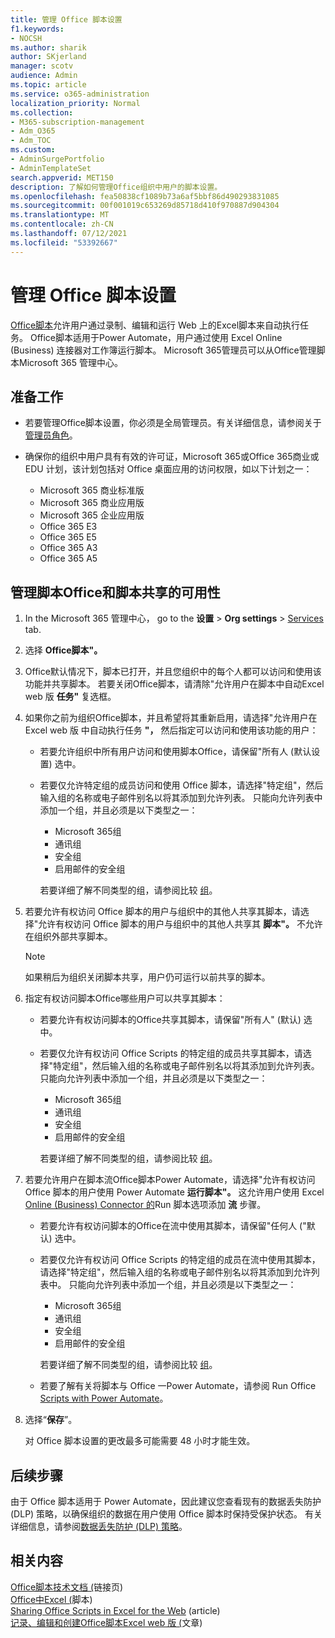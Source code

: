 ```yaml
---
title: 管理 Office 脚本设置
f1.keywords:
- NOCSH
ms.author: sharik
author: SKjerland
manager: scotv
audience: Admin
ms.topic: article
ms.service: o365-administration
localization_priority: Normal
ms.collection:
- M365-subscription-management
- Adm_O365
- Adm_TOC
ms.custom:
- AdminSurgePortfolio
- AdminTemplateSet
search.appverid: MET150
description: 了解如何管理Office组织中用户的脚本设置。
ms.openlocfilehash: fea50838cf1089b73a6af5bbf86d490293831085
ms.sourcegitcommit: 00f001019c653269d85718d410f970887d904304
ms.translationtype: MT
ms.contentlocale: zh-CN
ms.lasthandoff: 07/12/2021
ms.locfileid: "53392667"
---
```

# <a name="manage-office-scripts-settings"></a>管理 Office 脚本设置

[Office脚本](/office/dev/scripts)允许用户通过录制、编辑和运行 Web 上的Excel脚本来自动执行任务。 Office脚本适用于Power Automate，用户通过使用 Excel Online (Business) 连接器对工作簿运行脚本。 Microsoft 365管理员可以从Office管理脚本Microsoft 365 管理中心。

## <a name="before-you-begin"></a>准备工作

- 若要管理Office脚本设置，你必须是全局管理员。有关详细信息，请参阅关于[管理员角色](../add-users/about-admin-roles.md)。

- 确保你的组织中用户具有有效的许可证，Microsoft 365或Office 365商业或 EDU 计划，该计划包括对 Office 桌面应用的访问权限，如以下计划之一：

    - Microsoft 365 商业标准版
    - Microsoft 365 商业应用版
    - Microsoft 365 企业应用版
    - Office 365 E3
    - Office 365 E5
    - Office 365 A3
    - Office 365 A5

## <a name="manage-availability-of-office-scripts-and-sharing-of-scripts"></a>管理脚本Office和脚本共享的可用性

1. In the Microsoft 365 管理中心， go to the **设置** \> **Org settings** \> <a href="https://go.microsoft.com/fwlink/p/?linkid=2053743" target="_blank">Services</a> tab.

2. 选择 **Office脚本"。**

3. Office默认情况下，脚本已打开，并且您组织中的每个人都可以访问和使用该功能并共享脚本。 若要关闭Office脚本，请清除"允许用户在脚本中自动Excel web 版 **任务"** 复选框。

4. 如果你之前为组织Office脚本，并且希望将其重新启用，请选择"允许用户在 Excel web 版 中自动执行任务 **"，** 然后指定可以访问和使用该功能的用户：

    - 若要允许组织中所有用户访问和使用脚本Office，请保留"所有人 (默认设置) 选中。

    - 若要仅允许特定组的成员访问和使用 Office 脚本，请选择"特定组"，然后输入组的名称或电子邮件别名以将其添加到允许列表。 只能向允许列表中添加一个组，并且必须是以下类型之一：
        - Microsoft 365组
        - 通讯组
        - 安全组
        - 启用邮件的安全组
    
        若要详细了解不同类型的组，请参阅比较 [组](../create-groups/compare-groups.md)。

5. 若要允许有权访问 Office 脚本的用户与组织中的其他人共享其脚本，请选择"允许有权访问 Office 脚本的用户与组织中的其他人共享其 **脚本"。** 不允许在组织外部共享脚本。
 
    > [!NOTE]
    > 如果稍后为组织关闭脚本共享，用户仍可运行以前共享的脚本。
 
6. 指定有权访问脚本Office哪些用户可以共享其脚本：
    
    - 若要允许有权访问脚本的Office共享其脚本，请保留"所有人" (默认) 选中。

    - 若要仅允许有权访问 Office Scripts 的特定组的成员共享其脚本，请选择"特定组"，然后输入组的名称或电子邮件别名以将其添加到允许列表。 只能向允许列表中添加一个组，并且必须是以下类型之一：
        - Microsoft 365组
        - 通讯组
        - 安全组
        - 启用邮件的安全组
    
        若要详细了解不同类型的组，请参阅比较 [组](../create-groups/compare-groups.md)。

7. 若要允许用户在脚本流Office脚本Power Automate，请选择"允许有权访问 Office 脚本的用户使用 Power Automate **运行脚本"。** 这允许用户使用 Excel [Online (Business) Connector 的](/connectors/excelonlinebusiness)Run 脚本选项添加 **流** 步骤。

    - 若要允许有权访问脚本的Office在流中使用其脚本，请保留"任何人 ("默认) 选中。

    - 若要仅允许有权访问 Office Scripts 的特定组的成员在流中使用其脚本，请选择"特定组"，然后输入组的名称或电子邮件别名以将其添加到允许列表中。 只能向允许列表中添加一个组，并且必须是以下类型之一：
        - Microsoft 365组
        - 通讯组
        - 安全组
        - 启用邮件的安全组

        若要详细了解不同类型的组，请参阅比较 [组](../create-groups/compare-groups.md)。

    - 若要了解有关将脚本与 Office 一Power Automate，请参阅 Run Office [Scripts with Power Automate](/office/dev/scripts/develop/power-automate-integration)。

8. 选择“**保存**”。

    对 Office 脚本设置的更改最多可能需要 48 小时才能生效。

## <a name="next-steps"></a>后续步骤

由于 Office 脚本适用于 Power Automate，因此建议您查看现有的数据丢失防护 (DLP) 策略，以确保组织的数据在用户使用 Office 脚本时保持受保护状态。 有关详细信息，请参阅[数据丢失防护 (DLP) 策略](/power-automate/prevent-data-loss)。

## <a name="related-content"></a>相关内容

[Office脚本技术文档 (](/office/dev/scripts/)链接页) \
[Office中Excel (](https://support.microsoft.com/office/9fbe283d-adb8-4f13-a75b-a81c6baf163a)脚本) \
[Sharing Office Scripts in Excel for the Web](https://support.microsoft.com/office/226eddbc-3a44-4540-acfe-fccda3d1122b) (article) \
[记录、编辑和创建Office脚本Excel web 版 (](/office/dev/scripts/tutorials/excel-tutorial)文章) 
